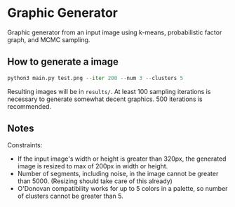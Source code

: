 # Graphic Generator

Graphic generator from an input image using k-means, probabilistic factor graph, and MCMC sampling. 

## How to generate a image
```Python
python3 main.py test.png --iter 200 --num 3 --clusters 5
```
Resulting images will be in `results/`. At least 100 sampling iterations is necessary to generate somewhat decent graphics. 500 iterations is recommended. 

## Notes
Constraints:
- If the input image's width or height is greater than 320px, the generated image is resized to max of 200px in width or height.
- Number of segments, including noise, in the image cannot be greater than 5000. (Resizing should take care of this already)
- O'Donovan compatibility works for up to 5 colors in a palette, so number of clusters cannot be greater than 5.
